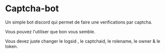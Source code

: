 # Captcha-bot
Un simple bot discord qui permet de faire une verifications par captcha.

Vous pouvez l'utiliser que bon vous semble.

Vous devez juste changer le logsid , le captchaid, le rolename, le owner & le token.
